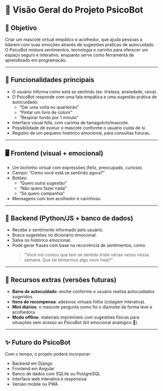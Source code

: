 # 💖 Visão Geral do Projeto PsicoBot

## 🌟 Objetivo
Criar um mascote virtual empático e acolhedor, que ajuda pessoas a lidarem com suas emoções através de sugestões práticas de autocuidado. O PsicoBot mistura sentimentos, tecnologia e carinho para oferecer um espaço seguro e interativo, enquanto serve como ferramenta de aprendizado em programação.

---

## 🎯 Funcionalidades principais

- O usuário informa como está se sentindo (ex: tristeza, ansiedade, raiva).
- O PsicoBot responde com uma fala empática e uma sugestão prática de autocuidado:
  - “Dar uma volta no quarteirão”
  - “Pintar um livro de colorir”
  - “Respirar fundo por 1 minuto”
- Interface visual fofa, com carinha de tamagotchi/mascote.
- Possibilidade de evoluir o mascote conforme o usuário cuida de si.
- Registro de um pequeno histórico emocional, para consultas futuras.

---

## 🖥️ Frontend (visual + emocional)

- Um bichinho virtual com expressões (feliz, preocupado, curioso).
- Campo: “Como você está se sentindo agora?”
- Botões:
  - “Quero outra sugestão”
  - “Não quero fazer nada”
  - “Só quero companhia”
- Mensagens com tom acolhedor e carinhoso.

---

## 🔧 Backend (Python/JS + banco de dados)

- Recebe o sentimento informado pelo usuário.
- Busca sugestões no dicionário emocional.
- Salva no histórico emocional.
- Pode gerar frases com base na recorrência de sentimentos, como:
  > "Você me contou que tem se sentido triste várias vezes nessa semana. Que tal tentarmos algo novo hoje?"

---

## 🎁 Recursos extras (versões futuras)

- **Barra de autocuidado**: enche conforme o usuário realiza autocuidados sugeridos.
- **Itens de recompensa**: adesivos virtuais fofos (colagem interativa).
- **Mini diários**: o mascote pergunta como foi o dia/noite de forma leve e acolhedora.
- **Modo offline**: materiais imprimíveis com sugestões físicas para situações sem acesso ao PsicoBot (kit emocional analógico 💌).

---

## ✨ Futuro do PsicoBot
Com o tempo, o projeto poderá incorporar:
- Backend em Django
- Frontend em Angular
- Banco de dados com SQLite ou PostgreSQL
- Interface web interativa e responsiva
- Versão mobile ou PWA

